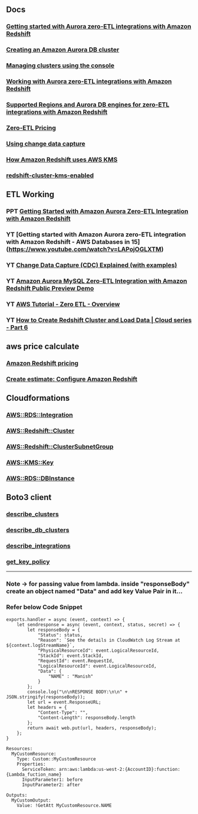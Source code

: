 ## Docs
### [Getting started with Aurora zero-ETL integrations with Amazon Redshift](https://docs.aws.amazon.com/AmazonRDS/latest/AuroraUserGuide/zero-etl.setting-up.html)
### [Creating an Amazon Aurora DB cluster](https://docs.aws.amazon.com/AmazonRDS/latest/AuroraUserGuide/Aurora.CreateInstance.html)
### [Managing clusters using the console](https://docs.aws.amazon.com/redshift/latest/mgmt/managing-clusters-console.html#create-cluster)
### [Working with Aurora zero-ETL integrations with Amazon Redshift](https://docs.aws.amazon.com/AmazonRDS/latest/AuroraUserGuide/zero-etl.html)
### [Supported Regions and Aurora DB engines for zero-ETL integrations with Amazon Redshift](https://docs.aws.amazon.com/AmazonRDS/latest/AuroraUserGuide/Concepts.Aurora_Fea_Regions_DB-eng.Feature.Zero-ETL.html)
### [Zero-ETL Pricing](https://aws.amazon.com/rds/aurora/zero-etl/#:~:text=AWS%20does%20not%20charge%20an%20additional%20fee%20for%20Aurora%20zero%2DETL%20integration%20with%20Amazon%20Redshift.%20You%20pay%20for%20existing%20Aurora%20and%20Amazon%20Redshift%20resources%20used%20to%20create%20and%20process%20the%20change%20data%20generated%20as%20part%20of%20a%20zero%2DETL%20integration.%20These%20resources%20could%20include%3A)
### [Using change data capture](https://docs.aws.amazon.com/AmazonRDS/latest/UserGuide/Appendix.SQLServer.CommonDBATasks.CDC.html)
### [How Amazon Redshift uses AWS KMS](https://docs.aws.amazon.com/kms/latest/developerguide/services-redshift.html)
### [redshift-cluster-kms-enabled](https://docs.aws.amazon.com/config/latest/developerguide/redshift-cluster-kms-enabled.html)


## ETL Working
### PPT [Getting Started with Amazon Aurora Zero-ETL Integration with Amazon Redshift](https://pages.awscloud.com/rs/112-TZM-766/images/2023_SN-1009-DAT_Slide-Deck.pdf)
### YT [Getting started with Amazon Aurora zero-ETL integration with Amazon Redshift - AWS Databases in 15] (https://www.youtube.com/watch?v=LAPojOGLXTM)
### YT [Change Data Capture (CDC) Explained (with examples)](https://www.youtube.com/watch?v=5KN_feUhtTM)
### YT [Amazon Aurora MySQL Zero-ETL Integration with Amazon Redshift Public Preview Demo](https://www.youtube.com/watch?v=FO3CbhTiMTU)
### YT [AWS Tutorial - Zero ETL - Overview](https://www.youtube.com/watch?v=ZgLWHrT5CGA)
### YT [How to Create Redshift Cluster and Load Data | Cloud series - Part 6](https://www.youtube.com/watch?v=tqXo-7lNguk)

## aws price calculate
### [Amazon Redshift pricing](https://aws.amazon.com/redshift/pricing/)
### [Create estimate: Configure Amazon Redshift](https://calculator.aws/#/createCalculator/Redshift)

## Cloudformations
### [AWS::RDS::Integration](https://docs.aws.amazon.com/AWSCloudFormation/latest/UserGuide/aws-resource-rds-integration.html)
### [AWS::Redshift::Cluster](https://docs.aws.amazon.com/AWSCloudFormation/latest/UserGuide/aws-resource-redshift-cluster.html#cfn-redshift-cluster-namespaceresourcepolicy)
### [AWS::Redshift::ClusterSubnetGroup](https://docs.aws.amazon.com/AWSCloudFormation/latest/UserGuide/aws-resource-redshift-clustersubnetgroup.html)
### [AWS::KMS::Key](https://docs.aws.amazon.com/AWSCloudFormation/latest/UserGuide/aws-resource-kms-key.html#cfn-kms-key-keypolicy)
### [AWS::RDS::DBInstance](https://docs.aws.amazon.com/AWSCloudFormation/latest/UserGuide/aws-resource-rds-dbinstance.html)

## Boto3 client
### [describe_clusters](https://boto3.amazonaws.com/v1/documentation/api/latest/reference/services/redshift/client/describe_clusters.html)
### [describe_db_clusters](https://boto3.amazonaws.com/v1/documentation/api/latest/reference/services/rds/client/describe_db_clusters.html)
### [describe_integrations](https://boto3.amazonaws.com/v1/documentation/api/latest/reference/services/rds/client/describe_integrations.html)
### [get_key_policy](https://boto3.amazonaws.com/v1/documentation/api/latest/reference/services/kms/client/get_key_policy.html)


---
### Note -> for passing value from lambda. inside "responseBody" create an object named "Data" and add key Value Pair in it...
### Refer below Code Snippet
```
exports.handler = async (event, context) => {
    let sendresponse = async (event, context, status, secret) => {
        let responseBody = {
            "Status": status,
            "Reason": `See the details in CloudWatch Log Stream at ${context.logStreamName}`,
            "PhysicalResourceId": event.LogicalResourceId,
            "StackId": event.StackId,
            "RequestId": event.RequestId,
            "LogicalResourceId": event.LogicalResourceId,
            "Data": {
                "NAME" : "Manish"
            }
        };
        console.log("\n\nRESPONSE BODY:\n\n" + JSON.stringify(responseBody));
        let url = event.ResponseURL;
        let headers = {
            "Content-Type": "",
            "Content-Length": responseBody.length
        };
        return await web.put(url, headers, responseBody);
    };
}
```
```
Resources:
  MyCustomResource:
    Type: Custom::MyCustomResource
    Properties:
      ServiceToken: arn:aws:lambda:us-west-2:{AccountID}:function:{Lambda_fuction_name}
      InputParameter1: before
      InputParameter2: after

Outputs:
  MyCustomOutput:
    Value: !GetAtt MyCustomResource.NAME
```
